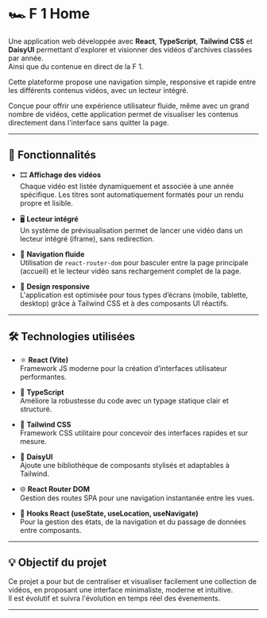 # 🏎️ F 1 Home

Une application web développée avec **React**, **TypeScript**, **Tailwind CSS** et **DaisyUI** permettant d'explorer et visionner des vidéos d'archives classées par année.  
Ainsi que du contenue en direct de la F 1.

Cette plateforme propose une navigation simple, responsive et rapide entre les différents contenus vidéos, avec un lecteur intégré.

Conçue pour offrir une expérience utilisateur fluide, même avec un grand nombre de vidéos, cette application permet de visualiser les contenus directement dans l'interface sans quitter la page.

---

## 🚀 Fonctionnalités

- 🎞️ **Affichage des vidéos**  
  Chaque vidéo est listée dynamiquement et associée à une année spécifique. Les titres sont automatiquement formatés pour un rendu propre et lisible.

- 🖥️ **Lecteur intégré**  
  Un système de prévisualisation permet de lancer une vidéo dans un lecteur intégré (iframe), sans redirection.

- 🔁 **Navigation fluide**  
  Utilisation de `react-router-dom` pour basculer entre la page principale (accueil) et le lecteur vidéo sans rechargement complet de la page.
  
- 📱 **Design responsive**  
  L'application est optimisée pour tous types d’écrans (mobile, tablette, desktop) grâce à Tailwind CSS et à des composants UI réactifs.
---

## 🛠️ Technologies utilisées

- ⚛️ **React (Vite)**  
  Framework JS moderne pour la création d’interfaces utilisateur performantes.

- 🧠 **TypeScript**  
  Améliore la robustesse du code avec un typage statique clair et structuré.

- 💨 **Tailwind CSS**  
  Framework CSS utilitaire pour concevoir des interfaces rapides et sur mesure.

- 🎨 **DaisyUI**  
  Ajoute une bibliothèque de composants stylisés et adaptables à Tailwind.

- 🌐 **React Router DOM**  
  Gestion des routes SPA pour une navigation instantanée entre les vues.

- 🔁 **Hooks React (useState, useLocation, useNavigate)**  
  Pour la gestion des états, de la navigation et du passage de données entre composants.

---

## 💡 Objectif du projet

Ce projet a pour but de centraliser et visualiser facilement une collection de vidéos, en proposant une interface minimaliste, moderne et intuitive.  
Il est évolutif et suivra l'évolution en temps réel des évenements.

---
